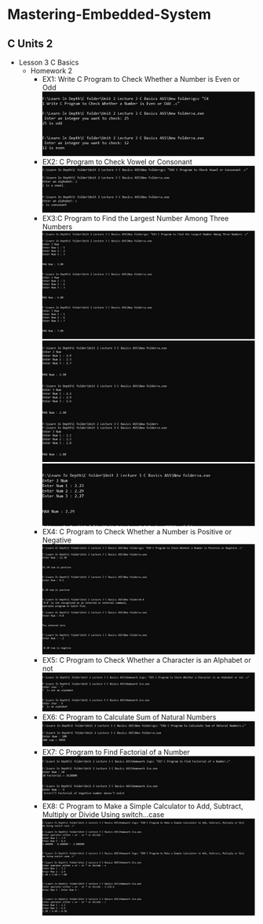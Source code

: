 # Mastering-Embedded-System

  ## C Units 2
-  Lesson 3 C Basics
      -  Homework 2
          -  EX1: Write C Program to Check Whether a Number is Even or Odd ![](https://github.com/OmarAdelShalaan/Mastering-Embedded-System/blob/main/My%20Assignment/my%20C%20Solution/Unit%202/Lecture%203%20C%20Basics%20ASS/Homework%202/EX1.jpg)
          -  EX2: C Program to Check Vowel or Consonant ![](https://github.com/OmarAdelShalaan/Mastering-Embedded-System/blob/main/My%20Assignment/my%20C%20Solution/Unit%202/Lecture%203%20C%20Basics%20ASS/Homework%202/EX2.jpg)
          -  EX3:C Program to Find the Largest Number Among Three Numbers ![](https://github.com/OmarAdelShalaan/Mastering-Embedded-System/blob/main/My%20Assignment/my%20C%20Solution/Unit%202/Lecture%203%20C%20Basics%20ASS/Homework%202/EX3_1.jpg) ![](https://github.com/OmarAdelShalaan/Mastering-Embedded-System/blob/main/My%20Assignment/my%20C%20Solution/Unit%202/Lecture%203%20C%20Basics%20ASS/Homework%202/EX3_2.jpg) ![](https://github.com/OmarAdelShalaan/Mastering-Embedded-System/blob/main/My%20Assignment/my%20C%20Solution/Unit%202/Lecture%203%20C%20Basics%20ASS/Homework%202/EX3_3.jpg)
          -  EX4: C Program to Check Whether a Number is Positive or Negative ![](https://github.com/OmarAdelShalaan/Mastering-Embedded-System/blob/main/My%20Assignment/my%20C%20Solution/Unit%202/Lecture%203%20C%20Basics%20ASS/Homework%202/EX4.jpg)
          -  EX5: C Program to Check Whether a Character is an Alphabet or not ![](https://github.com/OmarAdelShalaan/Mastering-Embedded-System/blob/main/My%20Assignment/my%20C%20Solution/Unit%202/Lecture%203%20C%20Basics%20ASS/Homework%202/EX5.jpg)
          -  EX6: C Program to Calculate Sum of Natural Numbers ![](https://github.com/OmarAdelShalaan/Mastering-Embedded-System/blob/main/My%20Assignment/my%20C%20Solution/Unit%202/Lecture%203%20C%20Basics%20ASS/Homework%202/EX6.jpg)
          -  EX7: C Program to Find Factorial of a Number ![](https://github.com/OmarAdelShalaan/Mastering-Embedded-System/blob/main/My%20Assignment/my%20C%20Solution/Unit%202/Lecture%203%20C%20Basics%20ASS/Homework%202/EX7.jpg)
          -  EX8: C Program to Make a Simple Calculator to Add, Subtract, Multiply or Divide Using switch...case ![](https://github.com/OmarAdelShalaan/Mastering-Embedded-System/blob/main/My%20Assignment/my%20C%20Solution/Unit%202/Lecture%203%20C%20Basics%20ASS/Homework%202/EX8.jpg)